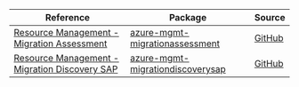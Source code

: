 | Reference | Package | Source |
|---|---|---|
|[Resource Management - Migration Assessment](mgmt-migrationassessment-readme.md)|[azure-mgmt-migrationassessment](https://pypi.org/project/azure-mgmt-migrationassessment)|[GitHub](https://github.com/Azure/azure-sdk-for-python/blob/main/sdk/migrate/azure-mgmt-migrationassessment)|
|[Resource Management - Migration Discovery SAP](mgmt-migrationdiscoverysap-readme.md)|[azure-mgmt-migrationdiscoverysap](https://pypi.org/project/azure-mgmt-migrationdiscoverysap)|[GitHub](https://github.com/Azure/azure-sdk-for-python/blob/main/sdk/migrationdiscovery/azure-mgmt-migrationdiscoverysap)|
